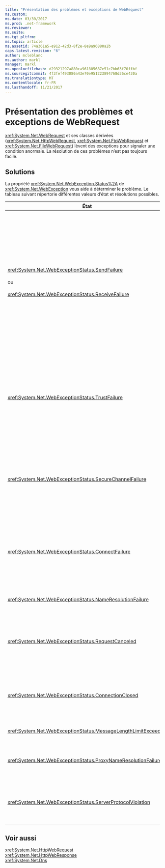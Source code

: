 ```yaml
---
title: "Présentation des problèmes et exceptions de WebRequest"
ms.custom: 
ms.date: 03/30/2017
ms.prod: .net-framework
ms.reviewer: 
ms.suite: 
ms.tgt_pltfrm: 
ms.topic: article
ms.assetid: 74a361a5-e912-42d3-8f2e-8e9a96880a2b
caps.latest.revision: "6"
author: mcleblanc
ms.author: markl
manager: markl
ms.openlocfilehash: d29321297a880ca961805687e51c7bb63f70ffbf
ms.sourcegitcommit: 4f3fef493080a43e70e951223894768d36ce430a
ms.translationtype: MT
ms.contentlocale: fr-FR
ms.lasthandoff: 11/21/2017
---
```

# <a name="understanding-webrequest-problems-and-exceptions"></a>Présentation des problèmes et exceptions de WebRequest
<xref:System.Net.WebRequest> et ses classes dérivées (<xref:System.Net.HttpWebRequest>, <xref:System.Net.FtpWebRequest> et <xref:System.Net.FileWebRequest>) lèvent des exceptions pour signaler une condition anormale. La résolution de ces problèmes n’est pas toujours facile.  
  
## <a name="solutions"></a>Solutions  
 La propriété <xref:System.Net.WebException.Status%2A> de <xref:System.Net.WebException> vous aide à déterminer le problème. Le tableau suivant répertorie différentes valeurs d’état et résolutions possibles.  
  
|État|Détails|Solution|  
|------------|-------------|--------------|  
|<xref:System.Net.WebExceptionStatus.SendFailure><br /><br /> ou<br /><br /> <xref:System.Net.WebExceptionStatus.ReceiveFailure>|Il y a un problème avec le socket sous-jacent. La connexion a peut-être été réinitialisée.|Reconnectez-vous et renvoyez la demande.<br /><br /> Vérifiez que vous avez installé la version la plus récente du Service Pack.<br /><br /> Augmentez la valeur de la propriété <xref:System.Net.ServicePointManager.MaxServicePointIdleTime%2A?displayProperty=nameWithType>.<br /><br /> Affectez la valeur `false` à <xref:System.Net.HttpWebRequest.KeepAlive%2A?displayProperty=nameWithType>.<br /><br /> Augmentez le nombre maximal de connexions avec la propriété <xref:System.Net.ServicePointManager.DefaultConnectionLimit%2A>.<br /><br /> Vérifiez la configuration du proxy.<br /><br /> Si vous utilisez SSL, vérifiez que le processus serveur a l’autorisation appropriée pour accéder au magasin de certificats.<br /><br /> Si vous envoyez de grandes quantités de données, définissez <xref:System.Net.HttpWebRequest.AllowWriteStreamBuffering%2A> sur `false`.|  
|<xref:System.Net.WebExceptionStatus.TrustFailure>|Le certificat de serveur n’a pas pu être validé.|Essayez d’ouvrir l’URI à l’aide d’Internet Explorer. Résolvez les alertes de sécurité affichées par Internet Explorer. Si vous ne pouvez pas résoudre l’alerte de sécurité, créez une classe de stratégie de certificat pour implémenter <xref:System.Net.ICertificatePolicy> qui retourne `true`, puis passez-la à <xref:System.Net.ServicePointManager.CertificatePolicy%2A>.<br /><br /> Consultez [http://support.microsoft.com/?id=823177](http://go.microsoft.com/fwlink/?LinkID=179653).<br /><br /> Vérifiez que le certificat de l’autorité de certification qui a signé le certificat de serveur a été ajouté à la liste des autorités de certification approuvées dans Internet Explorer.<br /><br /> Vérifiez que le nom d’hôte dans l’URL correspond au nom commun sur le certificat de serveur.|  
|<xref:System.Net.WebExceptionStatus.SecureChannelFailure>|Une erreur s’est produite dans la transaction SSL, ou il y a un problème de certificat.|.NET Framework version 1.1 prend uniquement en charge SSL version 3.0. Si le serveur utilise uniquement TLS version 1.0 ou SSL version 2.0, l’exception est levée. Effectuez une mise à niveau vers NET Framework 2.0 et définissez le même <xref:System.Net.ServicePointManager.SecurityProtocol%2A> que le serveur.<br /><br /> Le certificat client a été signé par une autorité de certification qui n’est pas approuvée par le serveur. Installez le certificat de l’autorité de certification sur le serveur. Consultez [http://support.microsoft.com/?id=332077](http://go.microsoft.com/fwlink/?LinkID=179654).<br /><br /> Vérifiez que vous avez installé le Service Pack le plus récent.|  
|<xref:System.Net.WebExceptionStatus.ConnectFailure>|La connexion a échoué.|Un pare-feu ou un proxy bloque la connexion. Modifiez le pare-feu ou le proxy pour permettre la connexion.<br /><br /> Désignez explicitement un <xref:System.Net.WebProxy> dans l’application cliente en appelant le constructeur <xref:System.Net.WebProxy> (WebServiceProxyClass.Proxy = new WebProxy([http://server:80](http://server/), true)).<br /><br /> Exécutez Filemon ou Regmon pour vérifier que l’identité du processus Worker a les autorisations nécessaires pour accéder à WSPWSP.dll, HKLM\System\CurrentControlSet\Services\DnsCache ou HKLM\System\CurrentControlSet\Services\WinSock2.|  
|<xref:System.Net.WebExceptionStatus.NameResolutionFailure>|Domain Name Service (DNS) n’a pas pu résoudre le nom d’hôte.|Configurez le proxy de manière appropriée. Consultez [http://support.microsoft.com/?id=318140](http://go.microsoft.com/fwlink/?LinkID=179655).<br /><br /> Vérifiez qu’aucun logiciel antivirus ou pare-feu ne bloque la connexion.|  
|<xref:System.Net.WebExceptionStatus.RequestCanceled>|<xref:System.Net.WebRequest.Abort%2A> a été appelé, ou une erreur s’est produite.|Ce problème peut être dû à une surcharge sur le serveur ou le client. Diminuez la charge.<br /><br /> Augmentez le paramètre <xref:System.Net.ServicePointManager.DefaultConnectionLimit%2A>.<br /><br /> Consultez [http://support.microsoft.com/?id=821268](http://go.microsoft.com/fwlink/?LinkID=179656) pour modifier les paramètres de performance du service web.|  
|<xref:System.Net.WebExceptionStatus.ConnectionClosed>|L’application a tenté d’écrire dans un socket fermé.|Le client ou le serveur est surchargé. Diminuez la charge.<br /><br /> Augmentez le paramètre <xref:System.Net.ServicePointManager.DefaultConnectionLimit%2A>.<br /><br /> Consultez [http://support.microsoft.com/?id=821268](http://go.microsoft.com/fwlink/?LinkID=179656) pour modifier les paramètres de performance du service web.|  
|<xref:System.Net.WebExceptionStatus.MessageLengthLimitExceeded>|La limite définie (<xref:System.Net.HttpWebRequest.MaximumResponseHeadersLength%2A>) pour la longueur de message a été dépassée.|Augmentez la valeur de la propriété <xref:System.Net.HttpWebRequest.MaximumResponseHeadersLength%2A>.|  
|<xref:System.Net.WebExceptionStatus.ProxyNameResolutionFailure>|Domain Name Service (DNS) n’a pas pu résoudre le nom d’hôte proxy.|Configurez le proxy de manière appropriée. Consultez [http://support.microsoft.com/?id=318140](http://go.microsoft.com/fwlink/?LinkID=179655).<br /><br /> Forcez <xref:System.Net.HttpWebRequest> à ne pas utiliser de proxy en définissant la propriété <xref:System.Net.HttpWebRequest.Proxy%2A> sur `null`.|  
|<xref:System.Net.WebExceptionStatus.ServerProtocolViolation>|La réponse reçue du serveur n’est pas une réponse HTTP valide. Ce problème se produit quand .NET Framework détecte que la réponse du serveur ne respecte pas la norme RFC HTTP 1.1. Ce problème peut se produire quand la réponse contient des en-têtes incorrects ou des délimiteurs d’en-tête incorrects. La norme RFC 2616 définit HTTP 1.1 et le format valide de la réponse du serveur. Pour plus d’informations, consultez [http://www.ietf.org](http://go.microsoft.com/fwlink/?LinkID=147388).|Obtenez un suivi réseau de la transaction et examinez les en-têtes dans la réponse.<br /><br /> Si votre application nécessite une réponse du serveur sans l’analyse (cela peut entraîner un problème de sécurité), définissez `useUnsafeHeaderParsing` sur `true` dans le fichier de configuration. Consultez [\<httpWebRequest>, élément (paramètres réseau)](../../../docs/framework/configure-apps/file-schema/network/httpwebrequest-element-network-settings.md).|  
  
## <a name="see-also"></a>Voir aussi  
 <xref:System.Net.HttpWebRequest>  
 <xref:System.Net.HttpWebResponse>  
 <xref:System.Net.Dns>
